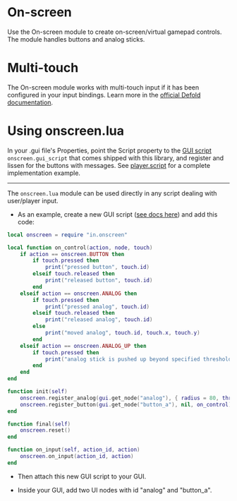 # On-screen
Use the On-screen module to create on-screen/virtual gamepad controls. The module handles buttons and analog sticks.

# Multi-touch
The On-screen module works with multi-touch input if it has been configured in your input bindings. Learn more in the [official Defold documentation](https://defold.com/manuals/input-mouse-and-touch/#touch-triggers).

# Using onscreen.lua
In your .gui file's Properties, point the Script property to the [GUI script](https://defold.com/manuals/gui-script/) `onscreen.gui_script` that comes shipped with this library, and register and lissen for the buttons with messages. See [player.script](https://github.com/britzl/defold-input/blob/master/examples/onscreen/player.script) for a complete implementation example.

---

The `onscreen.lua` module can be used directly in any script dealing with user/player input.

- As an example, create a new GUI script ([see docs here](https://defold.com/manuals/gui-script/)) and add this code:

```lua
local onscreen = require "in.onscreen"

local function on_control(action, node, touch)
	if action == onscreen.BUTTON then
		if touch.pressed then
			print("pressed button", touch.id)
		elseif touch.released then
			print("released button", touch.id)
		end
	elseif action == onscreen.ANALOG then
		if touch.pressed then
			print("pressed analog", touch.id)
		elseif touch.released then
			print("released analog", touch.id)
		else
			print("moved analog", touch.id, touch.x, touch.y)
		end
	elseif action == onscreen.ANALOG_UP then
		if touch.pressed then
			print("analog stick is pushed up beyond specified threshold")
		end
	end
end

function init(self)
	onscreen.register_analog(gui.get_node("analog"), { radius = 80, threshold = 0.9 }, on_control)
	onscreen.register_button(gui.get_node("button_a"), nil, on_control)
end

function final(self)
	onscreen.reset()
end

function on_input(self, action_id, action)
	onscreen.on_input(action_id, action)
end
```

- Then attach this new GUI script to your GUI.

- Inside your GUI, add two UI nodes with id "analog" and "button_a".
